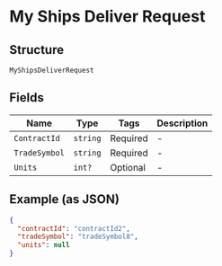 
# My Ships Deliver Request

## Structure

`MyShipsDeliverRequest`

## Fields

| Name | Type | Tags | Description |
|  --- | --- | --- | --- |
| `ContractId` | `string` | Required | - |
| `TradeSymbol` | `string` | Required | - |
| `Units` | `int?` | Optional | - |

## Example (as JSON)

```json
{
  "contractId": "contractId2",
  "tradeSymbol": "tradeSymbol8",
  "units": null
}
```

